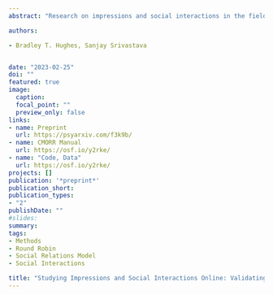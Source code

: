 ```yaml
---
abstract: "Research on impressions and social interactions in the field of psychology have predominately used artificial stimuli and convenience samples of undergraduates. In the present work, we introduce and validate a new experimental method, the Computer Mediated Online Round Robin (CMORR), with the aim of providing researchers a new tool to extend the study of interpersonal phenomena to new and more diverse populations. We describe the new method in detail and provide guidance for future CMORR studies. To determine if impressions formed during online interactions in virtual rooms are comparable to those formed during in-person interactions, we collected CMORR data from an undergraduate sample (N = 171) and compared the structure and accuracy of Big Five personality trait impressions to both an in-person study with the same population (N = 225), and meta-analytic estimates from the literature. The results showed similarity in the structure and accuracy of impressions, supporting the validity of using CMORR to study interpersonal perceptions."

authors:

- Bradley T. Hughes, Sanjay Srivastava


date: "2023-02-25"
doi: ""
featured: true
image:
  caption: 
  focal_point: ""
  preview_only: false
links:
- name: Preprint
  url: https://psyarxiv.com/f3k9b/
- name: CMORR Manual 
  url: https://osf.io/y2rke/
- name: "Code, Data"
  url: https://osf.io/y2rke/
projects: []
publication: '*preprint*'
publication_short:
publication_types:
- "2"
publishDate: ""
#slides: 
summary: 
tags:
- Methods
- Round Robin
- Social Relations Model
- Social Interactions

title: "Studying Impressions and Social Interactions Online: Validating the Computer Mediated Online Round Robin (CMORR)"
---
```

